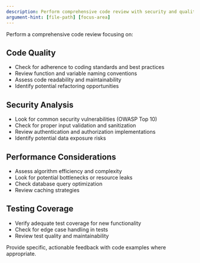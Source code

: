 ```yaml
---
description: Perform comprehensive code review with security and quality checks
argument-hint: [file-path] [focus-area]
---
```


Perform a comprehensive code review focusing on:

## Code Quality
- Check for adherence to coding standards and best practices
- Review function and variable naming conventions
- Assess code readability and maintainability
- Identify potential refactoring opportunities

## Security Analysis
- Look for common security vulnerabilities (OWASP Top 10)
- Check for proper input validation and sanitization
- Review authentication and authorization implementations
- Identify potential data exposure risks

## Performance Considerations
- Assess algorithm efficiency and complexity
- Look for potential bottlenecks or resource leaks
- Check database query optimization
- Review caching strategies

## Testing Coverage
- Verify adequate test coverage for new functionality
- Check for edge case handling in tests
- Review test quality and maintainability

Provide specific, actionable feedback with code examples where appropriate.